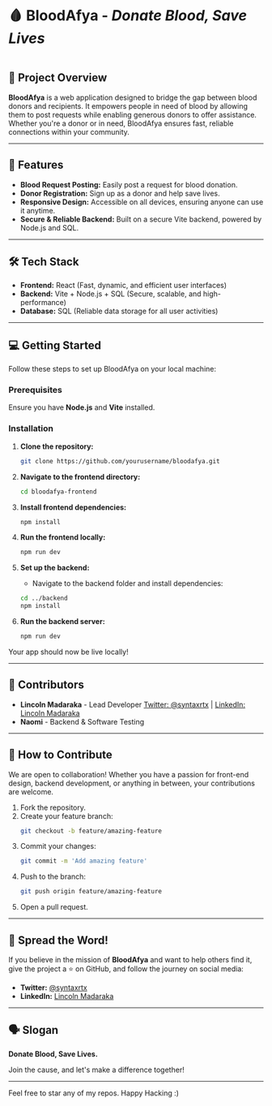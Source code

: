 
# 🩸 **BloodAfya** - *Donate Blood, Save Lives*  

```Connecting blood donors with those in need. Together, we can save lives.
```


## 🚀 Project Overview

**BloodAfya** is a web application designed to bridge the gap between blood donors and recipients. It empowers people in need of blood by allowing them to post requests while enabling generous donors to offer assistance. Whether you're a donor or in need, BloodAfya ensures fast, reliable connections within your community.

---

## 🌟 Features

- **Blood Request Posting:** Easily post a request for blood donation.
- **Donor Registration:** Sign up as a donor and help save lives.
- **Responsive Design:** Accessible on all devices, ensuring anyone can use it anytime.
- **Secure & Reliable Backend:** Built on a secure Vite backend, powered by Node.js and SQL.

---

## 🛠 Tech Stack

- **Frontend:** React (Fast, dynamic, and efficient user interfaces)
- **Backend:** Vite + Node.js + SQL (Secure, scalable, and high-performance)
- **Database:** SQL (Reliable data storage for all user activities)

---

## 💻 Getting Started

Follow these steps to set up BloodAfya on your local machine:

### Prerequisites

Ensure you have **Node.js** and **Vite** installed.

### Installation

1. **Clone the repository:**
    ```bash
    git clone https://github.com/yourusername/bloodafya.git
    ```

2. **Navigate to the frontend directory:**
    ```bash
    cd bloodafya-frontend
    ```

3. **Install frontend dependencies:**
    ```bash
    npm install
    ```

4. **Run the frontend locally:**
    ```bash
    npm run dev
    ```

5. **Set up the backend:**
    - Navigate to the backend folder and install dependencies:
    ```bash
    cd ../backend
    npm install
    ```

6. **Run the backend server:**
    ```bash
    npm run dev
    ```

Your app should now be live locally!

---

## 👥 Contributors

- **Lincoln Madaraka** - Lead Developer [Twitter: @syntaxrtx](https://twitter.com/syntaxrtx) | [LinkedIn: Lincoln Madaraka](https://www.linkedin.com/in/lincolnmadaraka/)
- **Naomi** - Backend & Software Testing

---

## 🎯 How to Contribute

We are open to collaboration! Whether you have a passion for front-end design, backend development, or anything in between, your contributions are welcome.

1. Fork the repository.
2. Create your feature branch:
    ```bash
    git checkout -b feature/amazing-feature
    ```
3. Commit your changes:
    ```bash
    git commit -m 'Add amazing feature'
    ```
4. Push to the branch:
    ```bash
    git push origin feature/amazing-feature
    ```
5. Open a pull request.

---

## 📣 Spread the Word!

If you believe in the mission of **BloodAfya** and want to help others find it, give the project a ⭐ on GitHub, and follow the journey on social media:

- **Twitter:** [@syntaxrtx](https://twitter.com/syntaxrtx)
- **LinkedIn:** [Lincoln Madaraka](https://www.linkedin.com/in/lincolnmadaraka/)

---

## 🗣 Slogan

**Donate Blood, Save Lives.**

Join the cause, and let's make a difference together!

---

Feel free to star any of my repos. Happy Hacking :)
